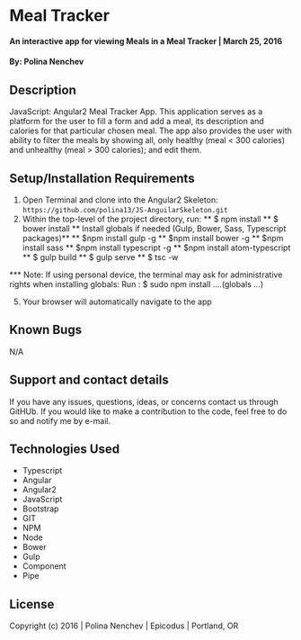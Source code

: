 # Meal Tracker

#### An interactive app for viewing Meals in a Meal Tracker | March 25, 2016

#### By: Polina Nenchev

## Description

JavaScript: Angular2 Meal Tracker App. This application serves as a platform for the user to fill a form and add a meal, its description and calories for that particular chosen meal. The app also provides the user with ability to filter the meals by showing all, only healthy (meal < 300 calories) and unhealthy (meal > 300 calories); and edit them.

## Setup/Installation Requirements

1. Open Terminal and clone into the Angular2 Skeleton: ```https://github.com/polina13/JS-AnguilarSkeleton.git```
2. Within the top-level of the project directory, run:
  ** $ npm install
  ** $ bower install
  ** Install globals if needed (Gulp, Bower, Sass, Typescript packages)**
  ** $npm install gulp -g
  ** $npm install bower -g
  ** $npm install sass
  ** $npm install typescript -g
  ** $npm install atom-typescript
  ** $ gulp build
  ** $ gulp serve
  ** $ tsc -w

  *** Note: If using personal device, the terminal may ask for administrative rights when installing globals: Run : $ sudo npm install ....(globals ...)

5. Your browser will automatically navigate to the app

## Known Bugs

N/A

## Support and contact details

If you have any issues, questions, ideas, or concerns contact us through GitHUb. If you would like to make a contribution to the code, feel free to do so and notify me by e-mail.

## Technologies Used

* Typescript
* Angular
* Angular2
* JavaScript
* Bootstrap
* GIT
* NPM
* Node
* Bower
* Gulp
* Component
* Pipe

## License

Copyright (c) 2016  |  Polina Nenchev  |  Epicodus  |  Portland, OR
